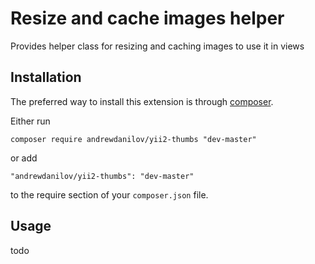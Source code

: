 Resize and cache images helper
===========
Provides helper class for resizing and caching images to use it in views

Installation
------------

The preferred way to install this extension is through [composer](http://getcomposer.org/download/).

Either run

```
composer require andrewdanilov/yii2-thumbs "dev-master"
```

or add

```
"andrewdanilov/yii2-thumbs": "dev-master"
```

to the require section of your `composer.json` file.


Usage
-----

todo